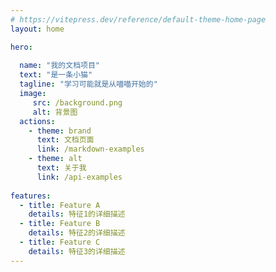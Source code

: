 ```yaml
---
# https://vitepress.dev/reference/default-theme-home-page
layout: home

hero:
  
  name: "我的文档项目"
  text: "是一条小猫"
  tagline: "学习可能就是从喵喵开始的"
  image:
     src: /background.png
     alt: 背景图
  actions:
    - theme: brand
      text: 文档页面
      link: /markdown-examples
    - theme: alt
      text: 关于我
      link: /api-examples
  
features:
  - title: Feature A
    details: 特征1的详细描述
  - title: Feature B
    details: 特征2的详细描述
  - title: Feature C
    details: 特征3的详细描述
---
```

